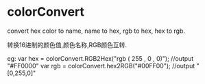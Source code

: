 # colorConvert
convert hex color to name, name to hex, rgb to hex, hex to rgb.

转换16进制的颜色值,颜色名称,RGB颜色互转.

eg:
var hex = colorConvert.RGB2Hex("rgb ( 255 , 0 , 0)"); //output "#FF0000"
var rgb = colorConvert.hex2RGB("#00FF00"); //output "[0,255,0]"
